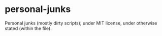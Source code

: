 # personal-junks
Personal junks (mostly dirty scripts); under MIT license, under otherwise stated (within the file).

